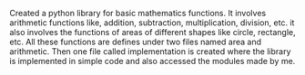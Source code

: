 Created a python library for basic mathematics functions. It involves arithmetic functions like, addition, subtraction, multiplication, division, etc. it also involves the functions of areas of different shapes like circle, rectangle, etc. All these functions are defines under two files named area and arithmetic. Then one file called implementation is created where the library is implemented in simple code and also accessed the modules made by me. 
